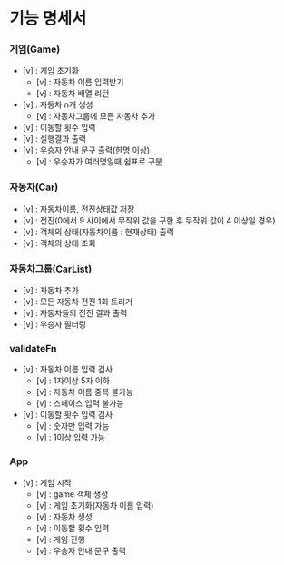 # 기능 명세서

### 게임(Game)

- [v] : 게임 초기화
  - [v] : 자동차 이름 입력받기
  - [v] : 자동차 배열 리턴
- [v] : 자동차 n개 생성
  - [v] : 자동차그룹에 모든 자동차 추가
- [v] : 이동할 횟수 입력
- [v] : 실행결과 출력
- [v] : 우승자 안내 문구 출력(한명 이상)
  - [v] : 우승자가 여러명일때 쉼표로 구분

### 자동차(Car)

- [v] : 자동차이름, 전진상태값 저장
- [v] : 전진(0에서 9 사이에서 무작위 값을 구한 후 무작위 값이 4 이상일 경우)
- [v] : 객체의 상태(자동차이름 : 현재상태) 출력
- [v] : 객체의 상태 조회

### 자동차그룹(CarList)

- [v] : 자동차 추가
- [v] : 모든 자동차 전진 1회 트리거
- [v] : 자동차들의 전진 결과 출력
- [v] : 우승자 필터링

### validateFn

- [v] : 자동차 이름 입력 검사
  - [v] : 1자이상 5자 이하
  - [v] : 자동차 이름 중복 불가능
  - [v] : 스페이스 입력 불가능
- [v] : 이동할 횟수 입력 검사
  - [v] : 숫자만 입력 가능
  - [v] : 1이상 입력 가능

### App

- [v] : 게임 시작
  - [v] : game 객체 생성
  - [v] : 게임 초기화(자동차 이름 입력)
  - [v] : 자동차 생성
  - [v] : 이동할 횟수 입력
  - [v] : 게임 진행
  - [v] : 우승자 안내 문구 출력
